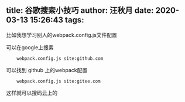 title: 谷歌搜索小技巧
author: 汪秋月
date: 2020-03-13 15:26:43
tags:
---
比如我想学习别人的webpack.config.js文件配置

可以在google上搜素

```
	webpack.config.js site:github.com
```

可以找到 github 上的webpack配置

```
	webpack.config.js site:gitee.com
```
这样就可以搜码云上的